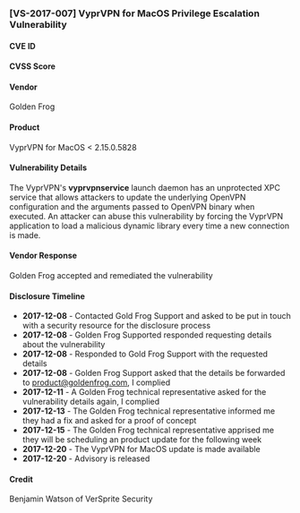 ### [VS-2017-007] VyprVPN for MacOS Privilege Escalation Vulnerability

#### CVE ID

#### CVSS Score

#### Vendor
Golden Frog

#### Product
VyprVPN for MacOS < 2.15.0.5828

#### Vulnerability Details
The VyprVPN's **vyprvpnservice** launch daemon has an unprotected XPC service that allows attackers to update the underlying OpenVPN configuration and the arguments passed to OpenVPN binary when executed. An attacker can abuse this vulnerability by forcing the VyprVPN application to load a malicious dynamic library every time a new connection is made.

#### Vendor Response
Golden Frog accepted and remediated the vulnerability 

#### Disclosure Timeline

* **2017-12-08** - Contacted Gold Frog Support and asked to be put in touch with a security resource for the disclosure process
* **2017-12-08** - Golden Frog Supported responded requesting details about the vulnerability 
* **2017-12-08** - Responded to Gold Frog Support with the requested details
* **2017-12-08** - Golden Frog Support asked that the details be forwarded to product@goldenfrog.com, I complied
* **2017-12-11** - A Golden Frog technical representative asked for the vulnerability details again, I complied
* **2017-12-13** - The Golden Frog technical representative informed me they had a fix and asked for a proof of concept
* **2017-12-15** - The Golden Frog technical representative apprised me they will be scheduling an product update for the following week
* **2017-12-20** - The VyprVPN for MacOS update is made available
* **2017-12-20** - Advisory is released

#### Credit
Benjamin Watson of VerSprite Security 

